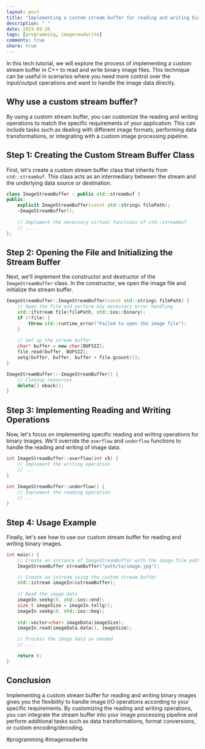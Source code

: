 ```yaml
---
layout: post
title: "Implementing a custom stream buffer for reading and writing binary images"
description: " "
date: 2023-09-26
tags: [programming, imagereadwrite]
comments: true
share: true
---
```


In this tech tutorial, we will explore the process of implementing a custom stream buffer in C++ to read and write binary image files. This technique can be useful in scenarios where you need more control over the input/output operations and want to handle the image data directly.

## Why use a custom stream buffer?

By using a custom stream buffer, you can customize the reading and writing operations to match the specific requirements of your application. This can include tasks such as dealing with different image formats, performing data transformations, or integrating with a custom image processing pipeline.

## Step 1: Creating the Custom Stream Buffer Class

First, let's create a custom stream buffer class that inherits from `std::streambuf`. This class acts as an intermediary between the stream and the underlying data source or destination.

```cpp
class ImageStreamBuffer : public std::streambuf {
public:
    explicit ImageStreamBuffer(const std::string& filePath);
    ~ImageStreamBuffer();
    
    // Implement the necessary virtual functions of std::streambuf
    // ...
};
```

## Step 2: Opening the File and Initializing the Stream Buffer

Next, we'll implement the constructor and destructor of the `ImageStreamBuffer` class. In the constructor, we open the image file and initialize the stream buffer.

```cpp
ImageStreamBuffer::ImageStreamBuffer(const std::string& filePath) {
    // Open the file and perform any necessary error handling
    std::ifstream file(filePath, std::ios::binary);
    if (!file) {
        throw std::runtime_error("Failed to open the image file");
    }
    
    // Set up the stream buffer
    char* buffer = new char[BUFSIZ];
    file.read(buffer, BUFSIZ);
    setg(buffer, buffer, buffer + file.gcount());
}

ImageStreamBuffer::~ImageStreamBuffer() {
    // Cleanup resources
    delete[] eback();
}
```

## Step 3: Implementing Reading and Writing Operations

Now, let's focus on implementing specific reading and writing operations for binary images. We'll override the `overflow` and `underflow` functions to handle the reading and writing of image data.

```cpp
int ImageStreamBuffer::overflow(int ch) {
    // Implement the writing operation
    // ...
}

int ImageStreamBuffer::underflow() {
    // Implement the reading operation
    // ...
}
```

## Step 4: Usage Example

Finally, let's see how to use our custom stream buffer for reading and writing binary images.

```cpp
int main() {
    // Create an instance of ImageStreamBuffer with the image file path
    ImageStreamBuffer streamBuffer("path/to/image.jpg");

    // Create an istream using the custom stream buffer
    std::istream imageIn(&streamBuffer);
  
    // Read the image data
    imageIn.seekg(0, std::ios::end);
    size_t imageSize = imageIn.tellg();
    imageIn.seekg(0, std::ios::beg);
    
    std::vector<char> imageData(imageSize);
    imageIn.read(imageData.data(), imageSize);

    // Process the image data as needed
    // ...

    return 0;
}
```

## Conclusion

Implementing a custom stream buffer for reading and writing binary images gives you the flexibility to handle image I/O operations according to your specific requirements. By customizing the reading and writing operations, you can integrate the stream buffer into your image processing pipeline and perform additional tasks such as data transformations, format conversions, or custom encoding/decoding.

#programming #imagereadwrite